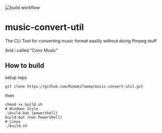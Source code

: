 ![build workflow](https://github.com/RimakiTaema/music-convert-util/actions/workflows/build.yml/badge.svg)
# music-convert-util
The CLI Tool for converting music format easilly without doing ffmpeg stuff

And i called "Conv Music"
## How to build
setup repo
```shell
git clone https://github.com/RimakiTaema/music-convert-util.git
```
then
```shell
chmod +x build.sh
# Windows Style
.\build.bat (powershell)
build.bat (non Powershell)
# Linux
./build.sh
```
